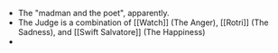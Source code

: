 - The "madman and the poet", apparently.
- The Judge is a combination of [[Watch]] (The Anger), [[Rotri]] (The Sadness), and [[Swift Salvatore]] (The Happiness)
-
